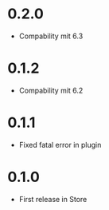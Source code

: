# 0.2.0

* Compability mit 6.3

# 0.1.2

* Compability mit 6.2

# 0.1.1

* Fixed fatal error in plugin

# 0.1.0

* First release in Store
